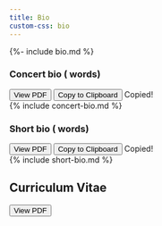 ```yaml
---
title: Bio
custom-css: bio
---
```


{%- include bio.md %}

### Concert bio (<span id="concert-bio-count"></span> words)

<div class="bio-links">
    <button onclick="go('{{ site.baseurl }}{% link assets/Concert-bio.pdf %}')">View PDF</button>
    <button onclick="copyBio('concert-bio')">Copy to Clipboard</button> <span class="done" id="concert-bio-done">Copied!</span>
</div>

<div id="concert-bio" class="bio" markdown="1">
{% include concert-bio.md %}
</div>

### Short bio (<span id="short-bio-count"></span> words)

<div class="bio-links">
    <button onclick="go('{{ site.baseurl }}{% link assets/Short-bio.pdf %}')">View PDF</button>
    <button onclick="copyBio('short-bio')">Copy to Clipboard</button> <span class="done" id="short-bio-done">Copied!</span>
</div>

<div id="short-bio" class="bio" markdown="1">
{% include short-bio.md %}
</div>

## Curriculum Vitae

<button onclick="go('{{ site.baseurl }}{% link assets/CV.pdf %}')">View PDF</button>


<script>
function go(url) {
    location.href = url;
}
function copyBio(id) {
    let bio = document.getElementById(id).innerText.replace(/\n\n\n/g, "\n\n");
    let blob = new Blob([bio], { type: "text/plain" });
    let item = new ClipboardItem({"text/plain": blob});
    navigator.clipboard.write([item]).then(() => {}, () => {console.error(e);});

    document.getElementById(id + "-done").classList.add("show");

}
window.addEventListener('DOMContentLoaded', () => {
    function countWords(id) {
        var text = document.getElementById(id).innerText;
        var count = text.trim().split(/\s+/).filter(st => st != '').length;
        document.getElementById(id + "-count").innerText = count;
    }
    countWords("concert-bio");
    countWords("short-bio");

    document.querySelectorAll(".done").forEach(function (label) {
        label.addEventListener("animationend", (e) => {
            e.target.classList.remove("show");
        })
    })

    var lightbox = new Lightbox();
    lightbox.load();
});
</script>